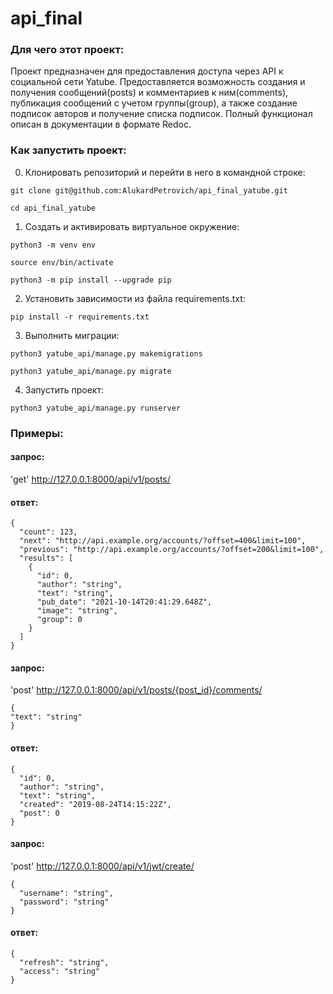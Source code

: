 # api_final
### Для чего этот проект:
Проект предназначен для предоставления доступа через API к социальной сети Yatube.
Предоставляется возможность создания и получения сообщений(posts) и комментариев к ним(comments), публикация сообщений с учетом группы(group), а также создание подписок авторов и получение списка подписок. Полный функционал описан в документации в формате Redoc.

### Как запустить проект:

0. Клонировать репозиторий и перейти в него в командной строке:

  ```
  git clone git@github.com:AlukardPetrovich/api_final_yatube.git
  ```

  ```
  cd api_final_yatube
  ```

1. Cоздать и активировать виртуальное окружение:

  ```
  python3 -m venv env
  ```

  ```
  source env/bin/activate
  ```

  ```
  python3 -m pip install --upgrade pip
  ```

2. Установить зависимости из файла requirements.txt:

  ```
  pip install -r requirements.txt
  ```

3. Выполнить миграции:

  ```
  python3 yatube_api/manage.py makemigrations
  ```

  ```
  python3 yatube_api/manage.py migrate
  ```

4. Запустить проект:

  ```
  python3 yatube_api/manage.py runserver
  ```

### Примеры:

#### запрос:
'get' http://127.0.0.1:8000/api/v1/posts/
#### ответ:
```
{
  "count": 123,
  "next": "http://api.example.org/accounts/?offset=400&limit=100",
  "previous": "http://api.example.org/accounts/?offset=200&limit=100",
  "results": [
    {
      "id": 0,
      "author": "string",
      "text": "string",
      "pub_date": "2021-10-14T20:41:29.648Z",
      "image": "string",
      "group": 0
    }
  ]
}
```

#### запрос:
'post' http://127.0.0.1:8000/api/v1/posts/{post_id}/comments/
```
{
"text": "string"
}
```
#### ответ:
```
{
  "id": 0,
  "author": "string",
  "text": "string",
  "created": "2019-08-24T14:15:22Z",
  "post": 0
}
```
#### запрос:
'post' http://127.0.0.1:8000/api/v1/jwt/create/
```
{
  "username": "string",
  "password": "string"
}
```
#### ответ:
```
{
  "refresh": "string",
  "access": "string"
}
```
